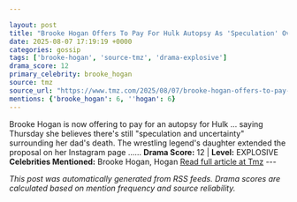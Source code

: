 ```yaml
---

layout: post
title: "Brooke Hogan Offers To Pay For Hulk Autopsy As 'Speculation' Over Death Remains"
date: 2025-08-07 17:19:19 +0000
categories: gossip
tags: ['brooke-hogan', 'source-tmz', 'drama-explosive']
drama_score: 12
primary_celebrity: brooke_hogan
source: tmz
source_url: "https://www.tmz.com/2025/08/07/brooke-hogan-offers-to-pay-for-hulk-autopsy/"
mentions: {'brooke_hogan': 6, ''hogan': 6}
---
```


Brooke Hogan is now offering to pay for an autopsy for Hulk ... saying Thursday she believes there's still "speculation and uncertainty" surrounding her dad's death. The wrestling legend's daughter extended the proposal on her Instagram page ...… **Drama Score:** 12 | **Level:** EXPLOSIVE **Celebrities Mentioned:** Brooke Hogan, Hogan [Read full article at Tmz](https://www.tmz.com/2025/08/07/brooke-hogan-offers-to-pay-for-hulk-autopsy/) --- 

*This post was automatically generated from RSS feeds. Drama scores are calculated based on mention frequency and source reliability.*